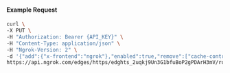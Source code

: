 <!-- Code generated for API Clients. DO NOT EDIT. -->

#### Example Request

```bash
curl \
-X PUT \
-H "Authorization: Bearer {API_KEY}" \
-H "Content-Type: application/json" \
-H "Ngrok-Version: 2" \
-d '{"add":{"x-frontend":"ngrok"},"enabled":true,"remove":["cache-control"]}' \
https://api.ngrok.com/edges/https/edghts_2uqkj9Un3G1bfuBoP2gPDArH3mV/routes/edghtsrt_2uqkj4obaqOJMcMooICdyNUfPTu/request_headers
```
